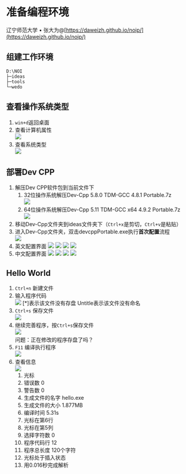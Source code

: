 # 准备编程环境

辽宁师范大学 &bull; 张大为@[https://daweizh.github.io/noip/](https://daweizh.github.io/noip/)

## 组建工作环境

```shell
D:\NOI
├─ideas
├─tools
└─wedo
```

## 查看操作系统类型

1. `win+d`返回桌面
2. 查看计算机属性   
  ![](images/dev-01.png)
3. 查看系统类型    
  ![](images/dev-02.png)

## 部署Dev CPP

1. 解压Dev CPP软件包到当前文件下
    1. 32位操作系统解压Dev-Cpp 5.8.0 TDM-GCC 4.8.1 Portable.7z   
        ![](images/dev-03.png)
    2. 64位操作系统解压Dev-Cpp 5.11 TDM-GCC x64 4.9.2 Portable.7z   
        ![](images/dev-04.png)
2. 移动Dev-Cpp文件夹到ideas文件夹下（`Ctrl+x`是剪切，`Ctrl+v`是粘贴）
3. 进入Dev-Cpp文件夹，双击devcppPortable.exe执行**首次配置**流程    
  ![](images/dev-05.png)
4. 英文配置界面
  ![](images/dev-cpp-06.png)
  ![](images/dev-cpp-07.png)
  ![](images/dev-cpp-08.png)
  ![](images/dev-cpp-09.png)
5. 中文配置界面
  ![](images/dev-06.png)
  ![](images/dev-07.png)
  ![](images/dev-08.png)
  ![](images/dev-09.png)

## Hello World

1. `Ctrl+n` 新建文件
2. 输入程序代码   
  ![](images/hello-01.png)
  [*]表示该文件没有存盘
  Untitle表示该文件没有命名
3. `Ctrl+s` 保存文件    
  ![](images/hello-02.png)
4. 继续完善程序，按`Ctrl+s`保存文件    
  ![](images/hello-03.png)   
  问题：正在修改的程序存盘了吗？
5. `F11` 编译执行程序   
  ![](images/hello-04.png)
6. 查看信息   
  ![](images/hello-05.png)   
    1. 光标
    2. 错误数 0
    3. 警告数 0
    4. 生成文件的名字 hello.exe
    5. 生成文件的大小 1.877MB
    6. 编译时间 5.31s
    7. 光标在第6行
    8. 光标在第5列
    9. 选择字符数 0
    10. 程序代码行 12
    11. 程序总长度 120个字符
    12. 光标处于插入状态
    13. 用0.016秒完成解析


